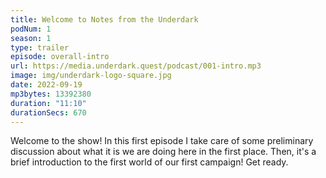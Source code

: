 ```yaml
---
title: Welcome to Notes from the Underdark
podNum: 1
season: 1
type: trailer
episode: overall-intro
url: https://media.underdark.quest/podcast/001-intro.mp3
image: img/underdark-logo-square.jpg
date: 2022-09-19
mp3bytes: 13392380
duration: "11:10"
durationSecs: 670
---
```


Welcome to the show! In this first episode I take care of some preliminary discussion about what it
is we are doing here in the first place. Then, it's a brief introduction to the first world of our
first campaign! Get ready.
